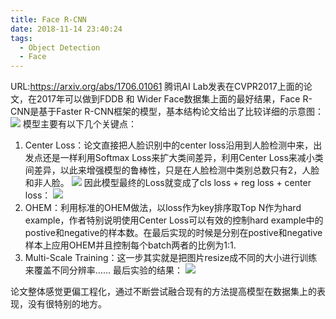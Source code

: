 ```yaml
---
title: Face R-CNN
date: 2018-11-14 23:40:24
tags:
  - Object Detection
  - Face
---
```

URL:https://arxiv.org/abs/1706.01061
腾讯AI Lab发表在CVPR2017上面的论文，在2017年可以做到FDDB 和 Wider Face数据集上面的最好结果，Face R-CNN是基于Faster R-CNN框架的模型，基本结构论文给出了比较详细的示意图：
![](Face-R-CNN-image002.png)
模型主要有以下几个关键点：
1.  Center Loss：论文直接把人脸识别中的center loss沿用到人脸检测中来，出发点还是一样利用Softmax Loss来扩大类间差异，利用Center Loss来减小类间差异，以此来增强模型的鲁棒性，只是在人脸检测中类别总数只有2，人脸和非人脸。
![](Face-R-CNN-image003.png)
因此模型最终的Loss就变成了cls loss + reg loss + center loss：
![](Face-R-CNN-image004.png)
2.  OHEM：利用标准的OHEM做法，以loss作为key排序取Top N作为hard example，作者特别说明使用Center Loss可以有效的控制hard example中的postive和negative的样本数。在最后实现的时候是分别在postive和negative样本上应用OHEM并且控制每个batch两者的比例为1:1.
3.  Multi-Scale Training：这一步其实就是把图片resize成不同的大小进行训练来覆盖不同分辨率……
最后实验的结果：
![](Face-R-CNN-image005.png)

论文整体感觉更偏工程化，通过不断尝试融合现有的方法提高模型在数据集上的表现，没有很特别的地方。
